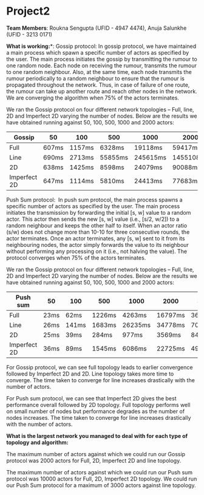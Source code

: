 # Project2

**Team Members**:
Roukna Sengupta (UFID - 4947 4474), Anuja Salunkhe (UFID - 3213 0171)

**What is working:***: Gossip protocol:
In gossip protocol, we have maintained a main process which spawn a specific number of actors as specified by the user. The main process initiates the gossip by transmitting the rumour to one random node. Each node on receiving the rumour, transmits the rumour to one random neighbour. Also, at the same time, each node transmits the rumour periodically to a random neighbour to ensure that the rumour is propagated throughout the network. Thus, in case of failure of one route, the rumour can take up another route and reach other nodes in the network. We are converging the algorithm when 75% of the actors terminates.

We ran the Gossip protocol on four different network topologies – Full, line, 2D and Imperfect 2D varying the number of nodes. Below are the results we have obtained running against 50, 100, 500, 1000 and 2000 actors:

| ﻿  Gossip    | 50    | 100    | 500     | 1000     | 2000      |
|--------------|-------|--------|---------|----------|-----------|
| Full         | 607ms | 1157ms | 6328ms  | 19118ms  | 59417ms   |
| Line         | 690ms | 2713ms | 55855ms | 245615ms | 1455108ms |
| 2D           | 638ms | 1425ms | 8598ms  | 24079ms  | 90088ms   |
| Imperfect 2D | 647ms | 1114ms | 5810ms  | 24413ms  | 77683ms   |

Push Sum protocol: 
In push sum protocol, the main process spawns a specific number of actors as specified by the user. The main process initiates the transmission by forwarding the initial [s, w] value to a random actor. This actor then sends the new [s, w] value (i.e., [s/2, w/2]) to a random neighbour and keeps the other half to itself. When an actor ratio (s/w) does not change more than 10-10 for three consecutive rounds, the actor terminates. Once an actor terminates, any [s, w] sent to it from its neighbouring nodes, the actor simply forwards the value to its neighbour without performing any processing on it (i.e., not halving the value). The protocol converges when 75% of the actors terminates. 

We ran the Gossip protocol on four different network topologies – Full, line, 2D and Imperfect 2D varying the number of nodes. Below are the results we have obtained running against 50, 100, 500, 1000 and 2000 actors:

| ﻿Push sum    | 50   | 100   | 500    | 1000    | 2000    | 3000    | 4000    | 5000     | 10000    |
|--------------|------|-------|--------|---------|---------|---------|---------|----------|----------|
| Full         | 23ms | 62ms  | 1226ms | 4263ms  | 16797ms | 36625ms | 68917ms | 104587ms | 434729ms |
| Line         | 26ms | 141ms | 1683ms | 26235ms | 34778ms | 70500ms |         |          |          |
| 2D           | 25ms | 39ms  | 284ms  | 977ms   | 3569ms  | 8485ms  | 14397ms | 21526ms  | 85023ms  |
| Imperfect 2D | 36ms | 89ms  | 1545ms | 6086ms  | 22725ms | 49049ms | 88962ms | 138120ms | 624642ms |


For Gossip protocol, we can see full topology leads to earlier convergence followed by Imperfect 2D and 2D. Line topology takes more time to converge. The time taken to converge for line increases drastically with the number of actors.

For Push sum protocol, we can see that Imperfect 2D gives the best performance overall followed by 2D topology. Full topology performs well on small number of nodes but performance degrades as the number of nodes increases. The time taken to converge for line increases drastically with the number of actors.

**What is the largest network you managed to deal with for each type of topology and algorithm:**

The maximum number of actors against which we could run our Gossip protocol was 2000 actors for Full, 2D, Imperfect 2D and line topology.

The maximum number of actors against which we could run our Push sum protocol was 10000 actors for Full, 2D, Imperfect 2D topology. We could run our Push Sum protocol for a maximum of 3000 actors against line topology.


